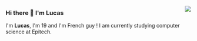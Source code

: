 <a href="https://github.com/lucasdpt"><img align="right" src="https://github-readme-stats.vercel.app/api?username=lucasdpt&show_icons=true&hide_border=true" /></a>

### Hi there 👋 I'm Lucas

I'm <b>Lucas</b>, I'm 19 and I'm French guy ! I am currently studying computer science at Epitech. 
